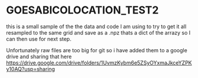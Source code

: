 # GOESABICOLOCATION_TEST2
this is a small sample of the the data and code I am using to try to get it all resampled 
to the same grid and save as a .npz thats a dict of the arrazy so I can then use for next step.

Unfortunately raw files are too big for git so i have added them to a google drive and sharing that here
https://drive.google.com/drive/folders/1UvmzKybm6e5ZSyOYxmaJkceYZPKy10AQ?usp=sharing

